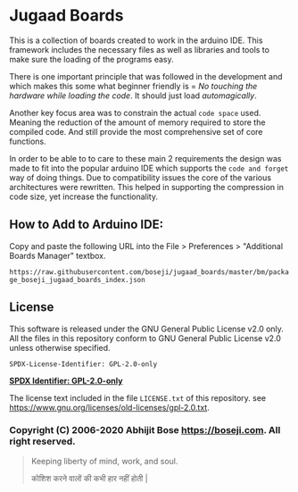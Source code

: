 # Jugaad Boards

This is a collection of boards created to work in the arduino IDE. This framework includes the necessary files as well as libraries and tools to make sure the loading of the programs easy.

There is one important principle that was followed in the development and which makes this some what 
beginner friendly is = *No touching the hardware while loading the code*. 
It should just load *automagically*.

Another key focus area was to constrain the actual `code space` used. Meaning the reduction of the amount of memory required to store the compiled code. And still provide the most comprehensive set of core functions.

In order to be able to to care to these main 2 requirements the design was made to fit into the popular arduino IDE which supports the `code and forget` way of doing things. Due to compatibility issues the core of the various architectures were rewritten. This helped in supporting the compression in code size, yet increase the functionality.


## How to Add to Arduino IDE:

Copy and paste the following URL into the File > Preferences > "Additional Boards Manager" textbox.

`https://raw.githubusercontent.com/boseji/jugaad_boards/master/bm/package_boseji_jugaad_boards_index.json`

## License

This software is released under the GNU General Public License v2.0 only.
All the files in this repository conform to GNU General Public License v2.0 unless otherwise specified.

`SPDX-License-Identifier: GPL-2.0-only`

[**SPDX Identifier: GPL-2.0-only**](https://spdx.org/licenses/GPL-2.0-only.html)

The license text included in the file `LICENSE.txt` of this repository.
see <https://www.gnu.org/licenses/old-licenses/gpl-2.0.txt>.

### Copyright (C) 2006-2020 Abhijit Bose <https://boseji.com>. All right reserved.

> Keeping liberty of mind, work, and soul.
> 
> कोशिश करने वालों की कभी हार नहीं होती |
